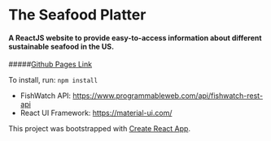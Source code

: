 # The Seafood Platter

#### A ReactJS website to provide easy-to-access information about different sustainable seafood in the US.
#####[Github Pages Link](https://wustlcse204.github.io/10-final-project-isabelle-xu-lily-wu/)

To install, run: `npm install`

- FishWatch API: https://www.programmableweb.com/api/fishwatch-rest-api
- React UI Framework: https://material-ui.com/

This project was bootstrapped with [Create React App](https://github.com/facebook/create-react-app).
